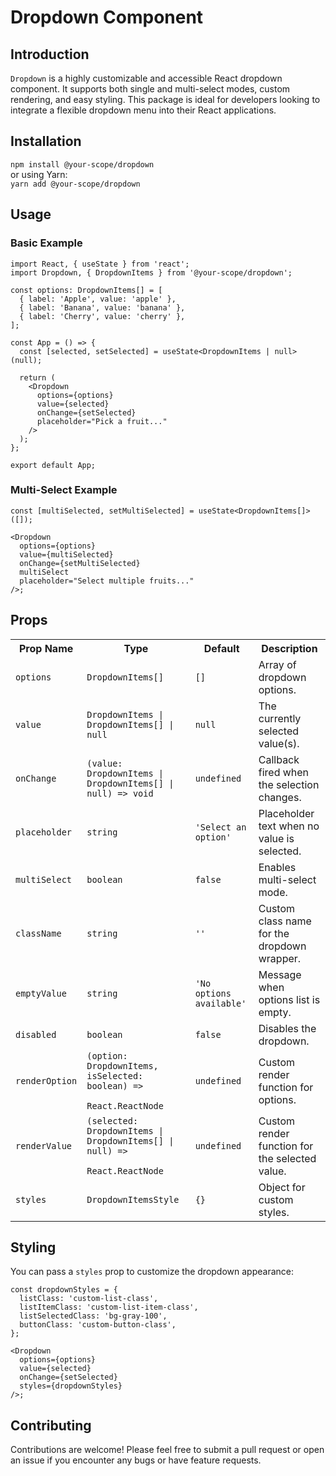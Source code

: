 <h1>Dropdown Component</h1>

<h2>Introduction</h2>

<code>Dropdown</code> is a highly customizable and accessible React dropdown component. It supports both single and multi-select modes, custom rendering, and easy styling. This package is ideal for developers looking to integrate a flexible dropdown menu into their React applications.

<h2>Installation</h2>

<code>npm install @your-scope/dropdown</code> <br />
or using Yarn: <br />
<code>yarn add @your-scope/dropdown</code>

<h2>Usage</h2>
<h3>Basic Example</h3>

```
import React, { useState } from 'react';
import Dropdown, { DropdownItems } from '@your-scope/dropdown';

const options: DropdownItems[] = [
  { label: 'Apple', value: 'apple' },
  { label: 'Banana', value: 'banana' },
  { label: 'Cherry', value: 'cherry' },
];

const App = () => {
  const [selected, setSelected] = useState<DropdownItems | null>(null);

  return (
    <Dropdown
      options={options}
      value={selected}
      onChange={setSelected}
      placeholder="Pick a fruit..."
    />
  );
};

export default App;

```

<h3>Multi-Select Example</h3>

```
const [multiSelected, setMultiSelected] = useState<DropdownItems[]>([]);

<Dropdown
  options={options}
  value={multiSelected}
  onChange={setMultiSelected}
  multiSelect
  placeholder="Select multiple fruits..."
/>;

```

<h2>Props</h2>
<table>
	<tbody>
		<tr>
			<th><span>Prop Name</span></th>
			<th><span>Type</span></th>
			<th><span>Default</span></th>
			<th><span>Description</span></th>
		</tr>
		<tr>
			<td>
				<code><span>options</span></code>
			</td>
			<td>
				<code><span>DropdownItems[]</span></code>
			</td>
			<td>
				<code><span>[]</span></code>
			</td>
			<td><span>Array of dropdown options.</span></td>
		</tr>
		<tr>
			<td>
				<code><span>value</span></code>
			</td>
			<td>
				<code><span>DropdownItems | DropdownItems[] | null</span></code>
			</td>
			<td>
				<code><span>null</span></code>
			</td>
			<td><span>The currently selected value(s).</span></td>
		</tr>
		<tr>
			<td>
				<code><span>onChange</span></code>
			</td>
			<td>
				<code
					><span
						>(value: DropdownItems | DropdownItems[] | null) =&gt; void</span
					></code
				>
			</td>
			<td>
				<code><span>undefined</span></code>
			</td>
			<td><span>Callback fired when the selection changes.</span></td>
		</tr>
		<tr>
			<td>
				<code><span>placeholder</span></code>
			</td>
			<td>
				<code><span>string</span></code>
			</td>
			<td>
				<code><span>'Select an option'</span></code>
			</td>
			<td><span>Placeholder text when no value is selected.</span></td>
		</tr>
		<tr>
			<td>
				<code><span>multiSelect</span></code>
			</td>
			<td>
				<code><span>boolean</span></code>
			</td>
			<td>
				<code><span>false</span></code>
			</td>
			<td><span>Enables multi-select mode.</span></td>
		</tr>
		<tr>
			<td>
				<code><span>className</span></code>
			</td>
			<td>
				<code><span>string</span></code>
			</td>
			<td>
				<code><span>''</span></code>
			</td>
			<td><span>Custom class name for the dropdown wrapper.</span></td>
		</tr>
		<tr>
			<td>
				<code><span>emptyValue</span></code>
			</td>
			<td>
				<code><span>string</span></code>
			</td>
			<td>
				<code><span>'No options available'</span></code>
			</td>
			<td><span>Message when options list is empty.</span></td>
		</tr>
		<tr>
			<td>
				<code><span>disabled</span></code>
			</td>
			<td>
				<code><span>boolean</span></code>
			</td>
			<td>
				<code><span>false</span></code>
			</td>
			<td><span>Disables the dropdown.</span></td>
		</tr>
		<tr>
			<td>
				<code><span>renderOption</span></code>
			</td>
			<td>
				<code
					><span
						>(option: DropdownItems, isSelected: boolean) =&gt;
						React.ReactNode</span
					></code
				>
			</td>
			<td>
				<code><span>undefined</span></code>
			</td>
			<td><span>Custom render function for options.</span></td>
		</tr>
		<tr>
			<td>
				<code><span>renderValue</span></code>
			</td>
			<td>
				<code
					><span
						>(selected: DropdownItems | DropdownItems[] | null) =&gt;
						React.ReactNode</span
					></code
				>
			</td>
			<td>
				<code><span>undefined</span></code>
			</td>
			<td><span>Custom render function for the selected value.</span></td>
		</tr>
		<tr>
			<td>
				<code><span>styles</span></code>
			</td>
			<td>
				<code><span>DropdownItemsStyle</span></code>
			</td>
			<td>
				<code><span>{}</span></code>
			</td>
			<td><span>Object for custom styles.</span></td>
		</tr>
	</tbody>
</table>

<h2>Styling</h2>

You can pass a <code>styles</code> prop to customize the dropdown appearance:

```
const dropdownStyles = {
  listClass: 'custom-list-class',
  listItemClass: 'custom-list-item-class',
  listSelectedClass: 'bg-gray-100',
  buttonClass: 'custom-button-class',
};

<Dropdown
  options={options}
  value={selected}
  onChange={setSelected}
  styles={dropdownStyles}
/>;
```

<h2>Contributing</h2>

Contributions are welcome! Please feel free to submit a pull request or open an issue if you encounter any bugs or have feature requests.
